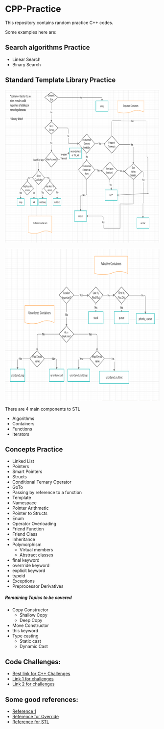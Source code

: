 # CPP-Practice

This repository contains random practice C++ codes.

Some examples here are:

## Search algorithms Practice

- Linear Search
- Binary Search
  
## Standard Template Library Practice

<p align="center">
  <img height="500" src="Images/stl_1.png">
</p>

<p align="center">
  <img height="500" src="Images/stl_2.png">
</p>

There are 4 main components to STL

- Algorithms
- Containers
- Functions
- Iterators

## Concepts Practice

- Linked List
- Pointers
- Smart Pointers
- Structs
- Conditional Ternary Operator
- GoTo
- Passing by reference to a function
- Template
- Namespace
- Pointer Arithmetic
- Pointer to Structs
- Enum
- Operator Overloading
- Friend Function
- Friend Class
- Inheritance
- Polymorphism
  - Virtual members
  - Abstract classes
- final keyword
- overrride keyword
- explicit keyword
- typeid
- Exceptions 
- Preprocessor Derivatives

##### Remaining Topics to be covered

- Copy Constructor
  - Shallow Copy
  - Deep Copy
- Move Constructor
- this keyword
- Type casting
    - Static cast
    - Dynamic Cast


## Code Challenges:

- [Best link for C++ Challenges](https://www.techiedelight.com/data-structures-and-algorithms-interview-questions-stl/)
- [Link 1 for challenges](https://cplusplus.happycodings.com/data-structures/index.html)
- [Link 2 for challenges](https://www.cprogramming.com/challenge.html?inl=nv)

## Some good references:

- [Reference 1](http://www.cplusplus.com/doc/tutorial/)
- [Reference for Override](https://www.geeksforgeeks.org/override-keyword-c/)
- [Reference for STL](https://www.geeksforgeeks.org/the-c-standard-template-library-stl/)

